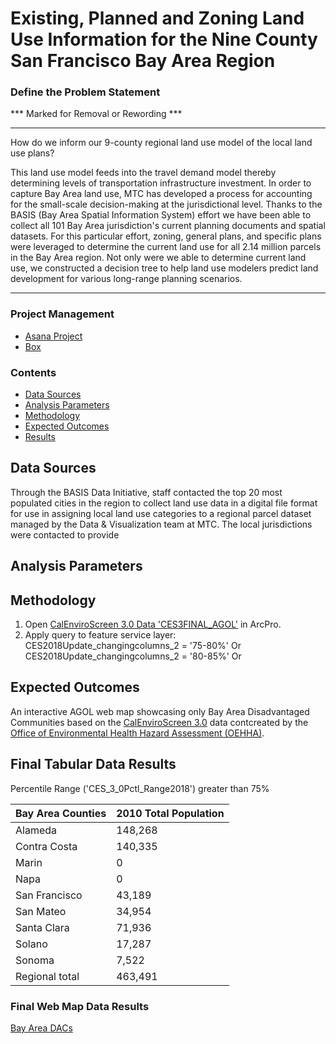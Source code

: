 # Existing, Planned and Zoning Land Use Information for the Nine County San Francisco Bay Area Region


### Define the Problem Statement  




*** Marked for Removal or Rewording ***

***

How do we inform our 9-county regional land use model of the local land use plans?

This land use model feeds into the travel demand model thereby determining levels of transportation infrastructure investment. In order to capture Bay Area land use, MTC has developed a process for accounting for the small-scale decision-making at the jurisdictional level. Thanks to the BASIS (Bay Area Spatial Information System) effort we have been able to collect all 101 Bay Area jurisdiction's current planning documents and spatial datasets. For this particular effort, zoning, general plans, and specific plans were leveraged to determine the current land use for all 2.14 million parcels in the Bay Area region. Not only were we able to determine current land use, we constructed a decision tree to help land use modelers predict land development for various long-range planning scenarios. 

***


### Project Management 

- [Asana Project](https://app.asana.com/0/797943099119526/901683629619975) 
- [Box](https://mtcdrive.box.com/s/x72b3z6uobofeo6k493m2j3xg0ewt7zb)

### Contents 

- [Data Sources](#data-sources)
- [Analysis Parameters](#analysis-parameters)
- [Methodology](#methodology)
- [Expected Outcomes](#expected-outcomes)
- [Results](#results)

## Data Sources  

Through the BASIS Data Initiative, staff contacted the top 20 most populated cities in the region to collect land use data in a digital file format for use in assigning local land use categories to a regional parcel dataset managed by the Data & Visualization team at MTC. The local jurisdictions were contacted to provide 
 
## Analysis Parameters  
  
## Methodology  

1. Open [CalEnviroScreen 3.0 Data 'CES3FINAL_AGOL'](https://mtc.maps.arcgis.com/home/item.html?id=98b9a819a670470c96babc63d6857959) in ArcPro.  
2.  Apply query to feature service layer:  
    CES2018Update_changingcolumns_2 = '75-80%' Or CES2018Update_changingcolumns_2 = '80-85%' Or 
    
## Expected Outcomes

An interactive AGOL web map showcasing only Bay Area Disadvantaged Communities based on the [CalEnviroScreen 3.0](https://oehha.ca.gov/calenviroscreen/report/calenviroscreen-30) data contcreated by the [Office of Environmental Health Hazard Assessment (OEHHA)](https://oehha.ca.gov/).  


## Final Tabular Data Results  

Percentile Range ('CES_3_0Pctl_Range2018') greater than 75%

| Bay Area Counties  	| 2010 Total Population | 
|-----------------------|-----------------------|
| Alameda               | 148,268           	| 
| Contra Costa	 	 	| 140,335	            | 
| Marin	 	 	        | 0	                    | 
| Napa                  | 0 	                | 
| San Francisco	 	 	| 43,189                |  
| San Mateo	 	        | 34,954	            | 
| Santa Clara           | 71,936                | 
| Solano    	 	 	| 17,287 	            | 
| Sonoma 	 	        | 7,522	                | 
| Regional total        | 463,491               | 


### Final Web Map Data Results  

[Bay Area DACs](https://mtc.maps.arcgis.com/home/webmap/viewer.html?webmap=fb249db7b20644f7b94ecd8a0d8c2207&extent=-124.0323,37.1176,-120.6567,38.5514)  


